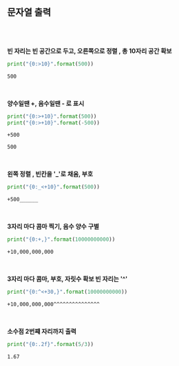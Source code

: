## **문자열 출력**

<br/>
<br/>

**빈 자리는 빈 공간으로 두고, 오른쪽으로 정렬 , 총 10자리 공간 확보**

```python
print("{0:>10}".format(500))
```

`500`

<br/>

**양수일땐 +, 음수일땐 - 로 표시**

```python
print("{0:>+10}".format(500))
print("{0:>+10}".format(-500))
```

`+500`

`500`

<br/>

**왼쪽 정렬 , 빈칸을 '_'로 채움, 부호**

```python
print("{0:_<+10}".format(500))
```

`+500______`

<br/>

**3자리 마다 콤마 찍기, 음수 양수 구별**

```python
print("{0:+,}".format(10000000000))
```

`+10,000,000,000`

<br/>

**3자리 마다 콤마, 부호, 자릿수 확보 빈 자리는 '^'**

```python
print("{0:^<+30,}".format(10000000000))
```

`+10,000,000,000^^^^^^^^^^^^^^^`

<br/>

**소수점 2번쨰 자리까지 출력**

```python
print("{0:.2f}".format(5/3))
```

`1.67`
